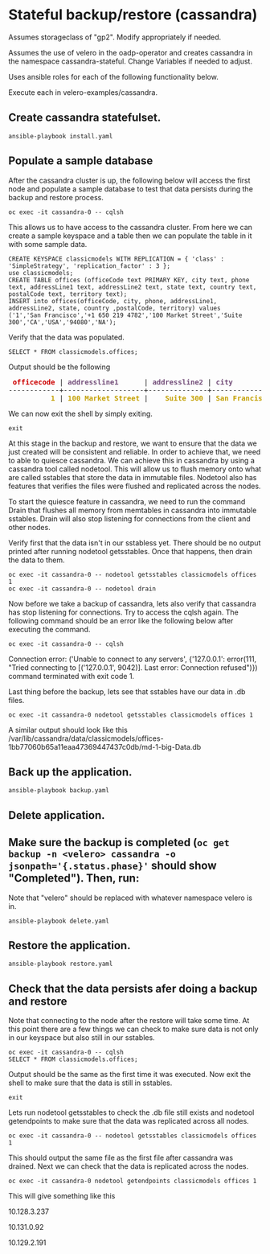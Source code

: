 # Stateful backup/restore (cassandra)
Assumes storageclass of "gp2". Modify appropriately if needed.

Assumes the use of velero in the oadp-operator and creates cassandra
in the namespace cassandra-stateful. Change Variables if needed to adjust.

Uses ansible roles for each of the following functionality below.

Execute each in velero-examples/cassandra.
## Create cassandra statefulset.
```
ansible-playbook install.yaml
```
## Populate a sample database
After the cassandra cluster is up, the following below
will access the first node and populate a sample database to test that
data persists during the backup and restore
process.
```
oc exec -it cassandra-0 -- cqlsh
```
This allows us to have access to the cassandra cluster. From here we can create a sample
keyspace and a table then we can populate the table in it with some sample data.
```
CREATE KEYSPACE classicmodels WITH REPLICATION = { 'class' : 'SimpleStrategy', 'replication_factor' : 3 };
use classicmodels;
CREATE TABLE offices (officeCode text PRIMARY KEY, city text, phone text, addressLine1 text, addressLine2 text, state text, country text, postalCode text, territory text);
INSERT into offices(officeCode, city, phone, addressLine1, addressLine2, state, country ,postalCode, territory) values
('1','San Francisco','+1 650 219 4782','100 Market Street','Suite 300','CA','USA','94080','NA');
```
Verify that the data was populated.
```
SELECT * FROM classicmodels.offices;
```
Output should be the following
<pre> <font color="#CC0000"><b>officecode</b></font> | <font color="#75507B"><b>addressline1</b></font>      | <font color="#75507B"><b>addressline2</b></font> | <font color="#75507B"><b>city</b></font>          | <font color="#75507B"><b>country</b></font> | <font color="#75507B"><b>phone</b></font>           | <font color="#75507B"><b>postalcode</b></font> | <font color="#75507B"><b>state</b></font> | <font color="#75507B"><b>territory</b></font>
------------+-------------------+--------------+---------------+---------+-----------------+------------+-------+-----------
          <font color="#C4A000"><b>1</b></font> | <font color="#C4A000"><b>100 Market Street</b></font> |    <font color="#C4A000"><b>Suite 300</b></font> | <font color="#C4A000"><b>San Francisco</b></font> |     <font color="#C4A000"><b>USA</b></font> | <font color="#C4A000"><b>+1 650 219 4782</b></font> |      <font color="#C4A000"><b>94080</b></font> |    <font color="#C4A000"><b>CA</b></font> |        <font color="#C4A000"><b>NA</b></font>
</pre>
We can now exit the shell by simply exiting.
```
exit
```
At this stage in the backup and restore, we want to ensure that the data we just created will be consistent and reliable.
In order to achieve that, we need to able to quiesce cassandra. We can achieve this in cassandra by using a cassandra tool called
nodetool. This will allow us to flush memory onto what are called sstables that store the data in immutable files. 
Nodetool also has features that verifies the files were flushed and replicated across the nodes.

To start the quiesce feature in cassandra, we need to run the command Drain that flushes all memory from memtables in cassandra into
immutable sstables. Drain will also stop listening for connections from the client and other nodes.

Verify first that the data isn't in our sstabless yet. There should be no output printed after running nodetool getsstables.
Once that happens, then drain the data to them.

```
oc exec -it cassandra-0 -- nodetool getsstables classicmodels offices 1
oc exec -it cassandra-0 -- nodetool drain
```
Now before we take a backup of cassandra, lets also verify that cassandra has stop
listening for connections. Try to access the cqlsh again. The following command should be an 
error like the following below after executing the command.
```
oc exec -it cassandra-0 -- cqlsh
```
Connection error: ('Unable to connect to any servers', {'127.0.0.1': error(111, "Tried connecting to [('127.0.0.1', 9042)]. Last error: Connection refused")})
command terminated with exit code 1.

Last thing before the backup, lets see that sstables have our data in .db files.
```
oc exec -it cassandra-0 nodetool getsstables classicmodels offices 1
```
A similar output should look like this
/var/lib/cassandra/data/classicmodels/offices-1bb77060b65a11eaa47369447437c0db/md-1-big-Data.db
## Back up the application.
```
ansible-playbook backup.yaml
```
## Delete application.
Make sure the backup is completed (`oc get backup -n <velero> cassandra -o jsonpath='{.status.phase}'`
should show "Completed"). Then, run:
---
Note that "velero" should be replaced with whatever namespace velero is in.
```
ansible-playbook delete.yaml
```

## Restore the application.
```
ansible-playbook restore.yaml
```
## Check that the data persists afer doing a backup and restore
Note that connecting to the node after the restore will take some time.
At this point there are a few things we can check to make sure data is not only in our keyspace but also
still in our sstables.
```
oc exec -it cassandra-0 -- cqlsh
SELECT * FROM classicmodels.offices;
```
Output should be the same as the first time it was executed.
Now exit the shell to make sure that the data is still in sstables.
```
exit
```
Lets run nodetool getsstables to check the .db file still exists and
nodetool getendpoints to make sure that the data was replicated across all nodes.
```
oc exec -it cassandra-0 -- nodetool getsstables classicmodels offices 1
```
This should output the same file as the first file after cassandra was drained.
Next we can check that the data is replicated across the nodes.
```
oc exec -it cassandra-0 nodetool getendpoints classicmodels offices 1
```
This will give something like this

10.128.3.237

10.131.0.92

10.129.2.191

